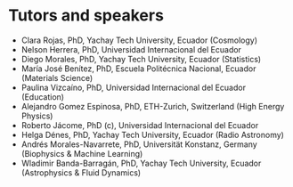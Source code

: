 # Tutors and speakers

* Clara Rojas, PhD, Yachay Tech University, Ecuador (Cosmology)
* Nelson Herrera, PhD, Universidad Internacional del Ecuador 
* Diego Morales, PhD, Yachay Tech University, Ecuador (Statistics)
* María José Benítez, PhD, Escuela Politécnica Nacional, Ecuador (Materials Science)
* Paulina Vizcaíno, PhD, Universidad Internacional del Ecuador (Education)
* Alejandro Gomez Espinosa, PhD, ETH-Zurich, Switzerland (High Energy Physics)
* Roberto Jácome, PhD (c), Universidad Internacional del Ecuador 
* Helga Dénes, PhD, Yachay Tech University, Ecuador (Radio Astronomy)
* Andrés Morales-Navarrete, PhD, Universität Konstanz, Germany (Biophysics & Machine Learning)
* Wladimir Banda-Barragán, PhD, Yachay Tech University, Ecuador (Astrophysics & Fluid Dynamics)
